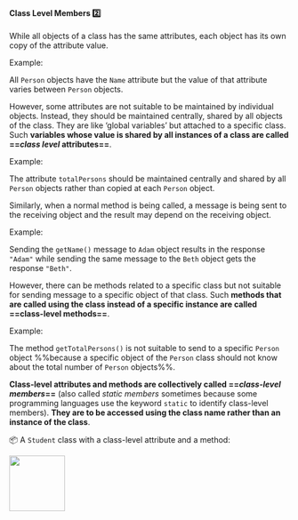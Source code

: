<link rel="stylesheet" href="{{baseUrl}}/css/textbook.css">

<div class="website-content">

<div id="title">

#### Class Level Members :two:

</div>

<div id="body">

While all objects of a class has the same attributes, each object has its own copy of the attribute value.

<tip-box>

Example:

All `Person` objects have the `Name` attribute but the value of that attribute varies between `Person` objects.

</tip-box>

However, some attributes are not suitable to be maintained by individual objects. Instead, they should be maintained centrally, shared by all objects of the class. They are like ‘global variables’ but attached to a specific class. Such **variables whose value is shared by all instances of a class are called ==_class level_ attributes==**.

<tip-box>

Example:

The attribute `totalPersons` should be maintained centrally and shared by all `Person` objects rather than copied at each `Person` object.  

</tip-box>

Similarly, when a normal method is being called, a message is being sent to the receiving object and the result may depend on the receiving object.

<tip-box>

Example:

Sending the `getName()` message to `Adam` object results in the response `"Adam"` while sending the same message to the `Beth` object gets the response `"Beth"`.

</tip-box>

However, there can be methods related to a specific class but not suitable for sending message to a specific object of that class. Such **methods that are called using the class instead of a specific instance are called ==class-level methods==**.

<tip-box>

Example:

The method `getTotalPersons()` is not suitable to send to a specific `Person` object %%because a specific object of the `Person` class should not know about the total number of `Person` objects%%.

</tip-box>

**Class-level attributes and methods are collectively called ==_class-level members_==** (also called _static members_ sometimes because some programming languages use the keyword `static` to identify class-level members). **They are to be accessed using the class name rather than an instance of the class**.

<panel src="../../../uml/classDiagrams/classLevelMembers/what/full.md#title-and-body" header=":mortar_board: Tools → UML → Class Diagrams → Class Level Members" expanded />

<p/>

:package: A `Student` class with a class-level attribute and a method:

<img src="{{baseUrl}}/oopDesign/classes/classLevelMembers/images/person.png" height="100" />
<p/>

</div>

<div id="extras">

<include src="exercises.md" />

</div>

</div>
